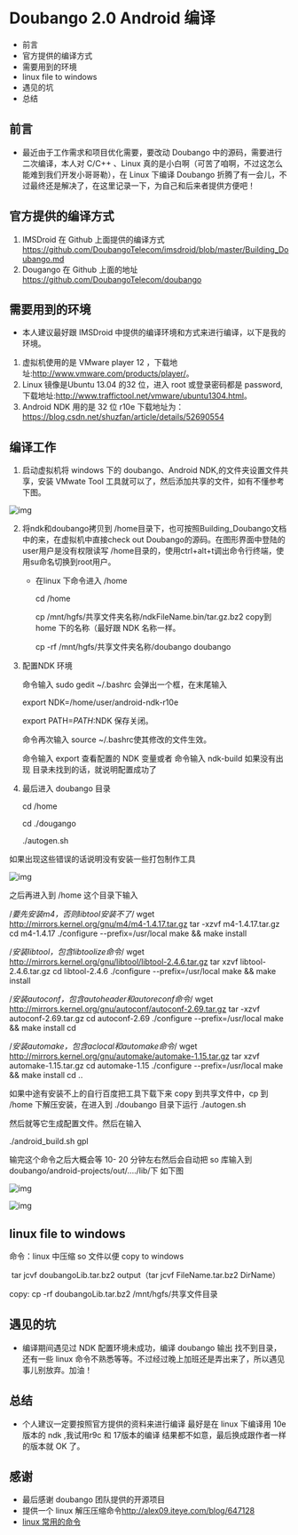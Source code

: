 # Doubango 2.0 Android 编译

- 前言
- 官方提供的编译方式
- 需要用到的环境
- linux file to windows
- 遇见的坑
- 总结

## 前言

- 最近由于工作需求和项目优化需要，要改动 Doubango 中的源码，需要进行二次编译，本人对 C/C++ 、Linux 真的是小白啊（可苦了咱啊，不过这怎么能难到我们开发小哥哥勒），在 Linux 下编译 Doubango 折腾了有一会儿，不过最终还是解决了，在这里记录一下，为自己和后来者提供方便吧！

## 官方提供的编译方式

1. IMSDroid 在 Github 上面提供的编译方式 <https://github.com/DoubangoTelecom/imsdroid/blob/master/Building_Doubango.md>
2. Dougango 在 Github 上面的地址<https://github.com/DoubangoTelecom/doubango>

## 需要用到的环境

- 本人建议最好跟 IMSDroid 中提供的编译环境和方式来进行编译，以下是我的环境。

1. 虚拟机使用的是 VMware player 12 ，下载地址:<http://www.vmware.com/products/player/>。
2. Linux 镜像是Ubuntu 13.04 的32 位，进入 root 或登录密码都是 password,下载地址:<http://www.traffictool.net/vmware/ubuntu1304.html>。
3. Android NDK 用的是 32 位 r10e 下载地址为：<https://blog.csdn.net/shuzfan/article/details/52690554>

## 编译工作

1. 启动虚拟机将 windows 下的 doubango、Android NDK,的文件夹设置文件共享，安装 VMwate Tool 工具就可以了，然后添加共享的文件，如有不懂参考下图。

 ![img](https://img-blog.csdn.net/20180622184645777?watermark/2/text/aHR0cHM6Ly9ibG9nLmNzZG4ubmV0L2l0X3lhbmdrdW4=/font/5a6L5L2T/fontsize/400/fill/I0JBQkFCMA==/dissolve/70)![点击并拖拽以移动](data:image/gif;base64,R0lGODlhAQABAPABAP///wAAACH5BAEKAAAALAAAAAABAAEAAAICRAEAOw==)

2. 将ndk和doubango拷贝到 /home目录下，也可按照Building_Doubango文档中的来，在虚拟机中直接check out Doubango的源码。在图形界面中登陆的user用户是没有权限读写 /home目录的，使用ctrl+alt+t调出命令行终端，使用su命名切换到root用户。

   - 在linux 下命令进入 /home

     cd  /home

     cp /mnt/hgfs/共享文件夹名称/ndkFileName.bin/tar.gz.bz2  copy到 home 下的名称（最好跟 NDK 名称一样。

     cp -rf /mnt/hgfs/共享文件夹名称/doubango doubango

3. 配置NDK 环境

   命令输入 sudo gedit ~/.bashrc 会弹出一个框，在末尾输入 

   export   NDK=/home/user/android-ndk-r10e

   export   PATH=${PATH}:$NDK  保存关闭。

   命令再次输入 source  ~/.bashrc使其修改的文件生效。

   命令输入 export 查看配置的 NDK 变量或者 命令输入 ndk-build 如果没有出现 目录未找到的话，就说明配置成功了

 

4. 最后进入 doubango 目录

   cd /home

   cd ./dougango

   ./autogen.sh

 

如果出现这些错误的话说明没有安装一些打包制作工具

 ![img](https://img-blog.csdn.net/20180622184739897?watermark/2/text/aHR0cHM6Ly9ibG9nLmNzZG4ubmV0L2l0X3lhbmdrdW4=/font/5a6L5L2T/fontsize/400/fill/I0JBQkFCMA==/dissolve/70)![点击并拖拽以移动](data:image/gif;base64,R0lGODlhAQABAPABAP///wAAACH5BAEKAAAALAAAAAABAAEAAAICRAEAOw==)

之后再进入到 /home 这个目录下输入

/*要先安装m4，否则libtool安装不了*/ wget http://mirrors.kernel.org/gnu/m4/m4-1.4.17.tar.gz tar -xzvf m4-1.4.17.tar.gz cd m4-1.4.17 ./configure --prefix=/usr/local make && make install

/*安装libtool，包含libtoolize命令*/ wget http://mirrors.kernel.org/gnu/libtool/libtool-2.4.6.tar.gz tar xzvf libtool-2.4.6.tar.gz cd libtool-2.4.6 ./configure --prefix=/usr/local make && make install

/*安装autoconf，包含autoheader和autoreconf命令*/ wget http://mirrors.kernel.org/gnu/autoconf/autoconf-2.69.tar.gz tar -xzvf autoconf-2.69.tar.gz cd autoconf-2.69 ./configure --prefix=/usr/local make && make install cd

/*安装automake，包含aclocal和automake命令*/ wget http://mirrors.kernel.org/gnu/automake/automake-1.15.tar.gz tar xzvf automake-1.15.tar.gz cd automake-1.15 ./configure --prefix=/usr/local make && make install cd ..

如果中途有安装不上的自行百度把工具下载下来 copy 到共享文件中，cp 到 /home 下解压安装，在进入到 ./doubango 目录下运行 ./autogen.sh

然后就等它生成配置文件。然后在输入

./android_build.sh gpl

输完这个命令之后大概会等 10- 20 分钟左右然后会自动把 so 库输入到 doubango/android-projects/out/..../lib/下 如下图

 ![img](https://img-blog.csdn.net/20180622184756732?watermark/2/text/aHR0cHM6Ly9ibG9nLmNzZG4ubmV0L2l0X3lhbmdrdW4=/font/5a6L5L2T/fontsize/400/fill/I0JBQkFCMA==/dissolve/70)![点击并拖拽以移动](data:image/gif;base64,R0lGODlhAQABAPABAP///wAAACH5BAEKAAAALAAAAAABAAEAAAICRAEAOw==)

 

 ![img](https://img-blog.csdn.net/20180622184810481?watermark/2/text/aHR0cHM6Ly9ibG9nLmNzZG4ubmV0L2l0X3lhbmdrdW4=/font/5a6L5L2T/fontsize/400/fill/I0JBQkFCMA==/dissolve/70)![点击并拖拽以移动](data:image/gif;base64,R0lGODlhAQABAPABAP///wAAACH5BAEKAAAALAAAAAABAAEAAAICRAEAOw==)

## linux file to windows

   命令：linux 中压缩 so 文件以便 copy to windows

​              tar jcvf doubangoLib.tar.bz2 output（tar jcvf FileName.tar.bz2 DirName）

  copy:  cp -rf doubangoLib.tar.bz2 /mnt/hgfs/共享文件目录

## 遇见的坑

- 编译期间遇见过 NDK 配置环境未成功，编译 doubango 输出 找不到目录，还有一些 linux 命令不熟悉等等。不过经过晚上加班还是弄出来了，所以遇见事儿别放弃。加油！

## 总结

- 个人建议一定要按照官方提供的资料来进行编译 最好是在 linux 下编译用 10e 版本的 ndk ,我试用r9c 和 17版本的编译 结果都不如意，最后换成跟作者一样的版本就 OK 了。

## 感谢

- 最后感谢 doubango 团队提供的开源项目
- 提供一个 linux 解压压缩命令<http://alex09.iteye.com/blog/647128>
- [linux 常用的命令](https://gywbd.github.io/posts/2014/8/50-linux-commands.html)

